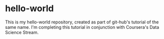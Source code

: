 # hello-world
This is my hello-world repository, created as part of git-hub's tutorial of the same name.
I'm completing this tutorial in conjunction with Coursera's Data Science Stream.
